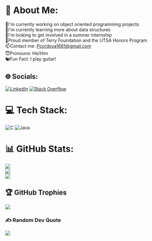 # 💫 About Me:
🔬I'm currently working on object oriented programming projects<br>🧠I'm currently learning more about data structures<br>🔎I'm looking to get involved in a summer internship<br>🏅Proud member of Terry Foundation and the UTSA Honors Program<br>📫Contact me: Pcordova1661@gmail.com<br>😇Pronouns: He/Him<br>🐿️Fun Fact: I play guitar! 



## 🌐 Socials:
[![LinkedIn](https://img.shields.io/badge/LinkedIn-%230077B5.svg?logo=linkedin&logoColor=white)](https://linkedin.com/in/pedro-c-151296221) [![Stack Overflow](https://img.shields.io/badge/-Stackoverflow-FE7A16?logo=stack-overflow&logoColor=white)](https://stackoverflow.com/users/26565219) 

# 💻 Tech Stack:
![C](https://img.shields.io/badge/c-%2300599C.svg?style=flat&logo=c&logoColor=white) ![Java](https://img.shields.io/badge/java-%23ED8B00.svg?style=flat&logo=openjdk&logoColor=white)
# 📊 GitHub Stats:
![](https://github-readme-stats.vercel.app/api?username=Pcordova01&theme=dracula&hide_border=false&include_all_commits=false&count_private=false)<br/>
![](https://github-readme-streak-stats.herokuapp.com/?user=Pcordova01&theme=dracula&hide_border=false)<br/>
![](https://github-readme-stats.vercel.app/api/top-langs/?username=Pcordova01&theme=dracula&hide_border=false&include_all_commits=false&count_private=false&layout=compact)

## 🏆 GitHub Trophies
![](https://github-profile-trophy.vercel.app/?username=Pcordova01&theme=dark&no-frame=false&no-bg=true&margin-w=4)

### ✍️ Random Dev Quote
![](https://quotes-github-readme.vercel.app/api?type=horizontal&theme=radical)

<!-- Proudly created with GPRM ( https://gprm.itsvg.in ) -->
